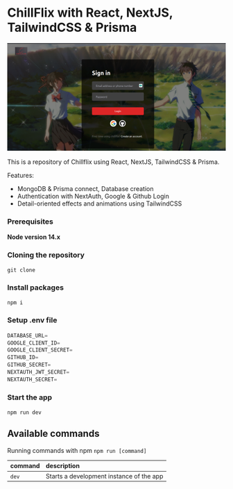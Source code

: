 # ChillFlix with React, NextJS, TailwindCSS & Prisma

![image](https://github.com/SrihariNadakuditi/chill-flix/blob/main/public/images/Login.png)

This is a repository of Chillflix using React, NextJS, TailwindCSS & Prisma.

Features:

- MongoDB & Prisma connect, Database creation
- Authentication with NextAuth, Google & Github Login
- Detail-oriented effects and animations using TailwindCSS


### Prerequisites

**Node version 14.x**

### Cloning the repository

```shell
git clone 
```

### Install packages

```shell
npm i
```

### Setup .env file


```js
DATABASE_URL=
GOOGLE_CLIENT_ID=
GOOGLE_CLIENT_SECRET=
GITHUB_ID=
GITHUB_SECRET=
NEXTAUTH_JWT_SECRET=
NEXTAUTH_SECRET=
```

### Start the app

```shell
npm run dev
```

## Available commands

Running commands with npm `npm run [command]`

| command         | description                              |
| :-------------- | :--------------------------------------- |
| `dev`           | Starts a development instance of the app |
